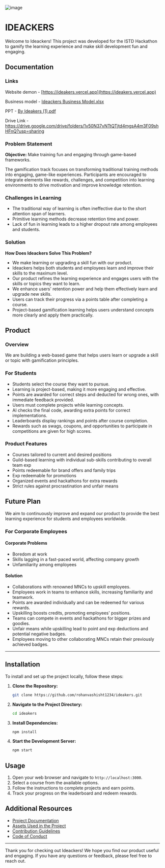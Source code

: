 ![image](https://github.com/user-attachments/assets/b6f77ac4-3df5-4219-8873-bde344e8172e)

# IDEACKERS

Welcome to Ideackers! This project was developed for the ISTD Hackathon to gamify the learning experience and make skill development fun and engaging.

## Documentation

### Links

Website demon - [https://ideakers.vercel.app](https://ideakers.vercel.app)

Business model - [Ideackers Business Model.xlsx](https://github.com/user-attachments/files/18384209/Ideackers.Business.Model.xlsx)

PPT - [By Ideakers (1).pdf](https://github.com/user-attachments/files/18384210/By.Ideakers.1.pdf)

Drive Link - https://drive.google.com/drive/folders/1v50N37vNTtQTjtd4mgsA4m3F09shHFnQ?usp=sharing

### Problem Statement

**Objective:** Make training fun and engaging through game-based frameworks.

The gamification track focuses on transforming traditional training methods into engaging, game-like experiences. Participants are encouraged to integrate elements like rewards, challenges, and competition into learning environments to drive motivation and improve knowledge retention.

### Challenges in Learning

- The traditional way of learning is often ineffective due to the short attention span of learners.
- Primitive learning methods decrease retention time and power.
- Lack of fun in learning leads to a higher dropout rate among employees and students.

### Solution

**How Does Ideackers Solve This Problem?**

- We make learning or upgrading a skill fun with our product.
- Ideackers helps both students and employees learn and improve their skills to the maximum level.
- Our product refines the learning experience and engages users with the skills or topics they want to learn.
- We enhance users' retention power and help them effectively learn and upgrade new skills.
- Users can track their progress via a points table after completing a course.
- Project-based gamification learning helps users understand concepts more clearly and apply them practically.

## Product

### Overview

We are building a web-based game that helps users learn or upgrade a skill or topic with gamification principles.

### For Students

- Students select the course they want to pursue.
- Learning is project-based, making it more engaging and effective.
- Points are awarded for correct steps and deducted for wrong ones, with immediate feedback provided.
- Users must complete projects while learning concepts.
- AI checks the final code, awarding extra points for correct implementations.
- Leaderboards display rankings and points after course completion.
- Rewards such as swags, coupons, and opportunities to participate in competitions are given for high scores.

### Product Features

- Courses tailored to current and desired positions
- Guild-based learning with individual sub-skills contributing to overall team exp
- Points redeemable for brand offers and family trips
- Exp redeemable for promotions
- Organized events and hackathons for extra rewards
- Strict rules against procrastination and unfair means

## Future Plan

We aim to continuously improve and expand our product to provide the best learning experience for students and employees worldwide.

### For Corporate Employees

#### Corporate Problems

- Boredom at work
- Skills lagging in a fast-paced world, affecting company growth
- Unfamiliarity among employees

#### Solution

- Collaborations with renowned MNCs to upskill employees.
- Employees work in teams to enhance skills, increasing familiarity and teamwork.
- Points are awarded individually and can be redeemed for various rewards.
- Upskilling boosts credits, promoting employees' positions.
- Teams can compete in events and hackathons for bigger prizes and goodies.
- Unfair means while upskilling lead to point and exp deductions and potential negative badges.
- Employees moving to other collaborating MNCs retain their previously achieved badges.

---

## Installation

To install and set up the project locally, follow these steps:

1. **Clone the Repository:**
   ```bash
   git clone https://github.com/rohanvashisht1234/ideakers.git
   ```
2. **Navigate to the Project Directory:**
   ```bash
   cd ideakers
   ```
3. **Install Dependencies:**
   ```bash
   npm install
   ```
4. **Start the Development Server:**
   ```bash
   npm start
   ```

## Usage

1. Open your web browser and navigate to `http://localhost:3000`.
2. Select a course from the available options.
3. Follow the instructions to complete projects and earn points.
4. Track your progress on the leaderboard and redeem rewards.

## Additional Resources

- [Project Documentation](docs/documentation.md)
- [Assets Used in the Project](docs/assets.md)
- [Contribution Guidelines](docs/contributing.md)
- [Code of Conduct](docs/code_of_conduct.md)

---

Thank you for checking out Ideackers! We hope you find our product useful and engaging. If you have any questions or feedback, please feel free to reach out.
